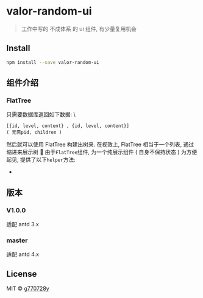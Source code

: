# valor-random-ui

> 工作中写的 不成体系 的 ui 组件, 有少量复用机会

## Install

```bash
npm install --save valor-random-ui
```

## 组件介绍

### FlatTree

只需要数据库返回如下数据: \

```
[{id, level, content} , {id, level, content}]
( 无需pid, children )
```

然后就可以使用 FlatTree 构建出树来.
在视效上, FlatTree 相当于一个列表, 通过缩进来展示树
 由于`FlatTree`组件, 为一个纯展示组件 ( 自身不保持状态 )
为方便起见, 提供了以下`helper`方法:

-

## 版本

### V1.0.0

适配 antd 3.x

### master

适配 antd 4.x

## License

MIT © [g770728y](https://github.com/g770728y)

